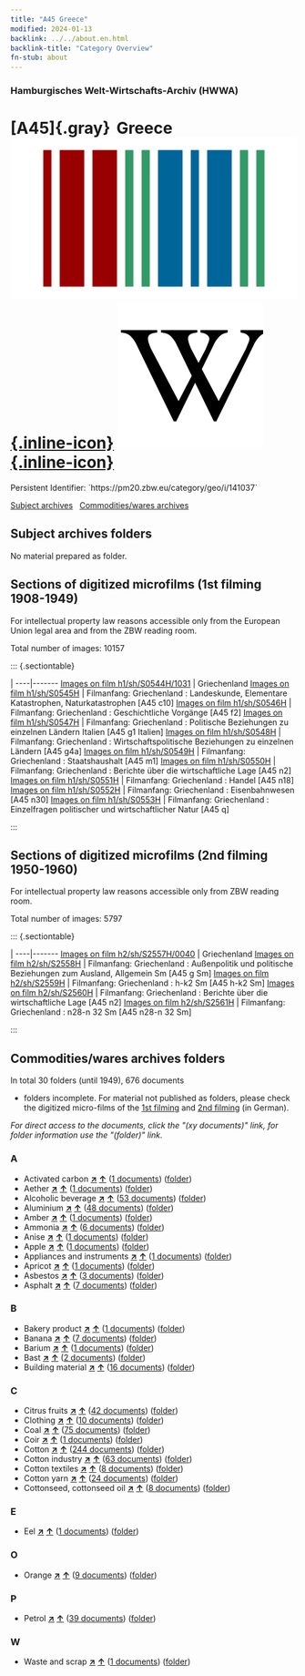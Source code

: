 ```yaml
---
title: "A45 Greece"
modified: 2024-01-13
backlink: ../../about.en.html
backlink-title: "Category Overview"
fn-stub: about
---
```


### Hamburgisches Welt-Wirtschafts-Archiv (HWWA)

# [A45]{.gray}&#8201; Greece &#160; [![Wikidata](/images/Wikidata-logo.svg "Wikidata"){.inline-icon}](http://www.wikidata.org/entity/Q41) [![Wikipedia](/images/Wikipedia-W.svg "Wikipedia"){.inline-icon}](https://en.wikipedia.org/wiki/Greece)

<div class="hint">Persistent Identifier: `https://pm20.zbw.eu/category/geo/i/141037`</div>





[Subject archives](#subject-archives-folders) &#160; [Commodities/wares archives](#commoditieswares-archives-folders)




## Subject archives folders








No material prepared as folder.



<a id="filmsections" />

## Sections of digitized microfilms (1st filming 1908-1949)

<p>For intellectual property law reasons accessible only from the European Union legal area and from the ZBW reading room.</p>



<p>Total number of images: 10157</p>




::: {.sectiontable}

 | 
----|-------
<a class="btn" href="https://pm20.zbw.eu/film/h1/sh/S0544H/1031" rel="nofollow">Images on film h1/sh/S0544H/1031</a> | Griechenland
<a class="btn" href="https://pm20.zbw.eu/film/h1/sh/S0545H" rel="nofollow">Images on film h1/sh/S0545H</a> | Filmanfang: Griechenland : Landeskunde, Elementare Katastrophen, Naturkatastrophen [A45 c10]
<a class="btn" href="https://pm20.zbw.eu/film/h1/sh/S0546H" rel="nofollow">Images on film h1/sh/S0546H</a> | Filmanfang: Griechenland : Geschichtliche Vorgänge [A45 f2]
<a class="btn" href="https://pm20.zbw.eu/film/h1/sh/S0547H" rel="nofollow">Images on film h1/sh/S0547H</a> | Filmanfang: Griechenland : Politische Beziehungen zu einzelnen Ländern Italien [A45 g1 Italien]
<a class="btn" href="https://pm20.zbw.eu/film/h1/sh/S0548H" rel="nofollow">Images on film h1/sh/S0548H</a> | Filmanfang: Griechenland : Wirtschaftspolitische Beziehungen zu einzelnen Ländern [A45 g4a]
<a class="btn" href="https://pm20.zbw.eu/film/h1/sh/S0549H" rel="nofollow">Images on film h1/sh/S0549H</a> | Filmanfang: Griechenland : Staatshaushalt [A45 m1]
<a class="btn" href="https://pm20.zbw.eu/film/h1/sh/S0550H" rel="nofollow">Images on film h1/sh/S0550H</a> | Filmanfang: Griechenland : Berichte über die wirtschaftliche Lage [A45 n2]
<a class="btn" href="https://pm20.zbw.eu/film/h1/sh/S0551H" rel="nofollow">Images on film h1/sh/S0551H</a> | Filmanfang: Griechenland : Handel [A45 n18]
<a class="btn" href="https://pm20.zbw.eu/film/h1/sh/S0552H" rel="nofollow">Images on film h1/sh/S0552H</a> | Filmanfang: Griechenland : Eisenbahnwesen [A45 n30]
<a class="btn" href="https://pm20.zbw.eu/film/h1/sh/S0553H" rel="nofollow">Images on film h1/sh/S0553H</a> | Filmanfang: Griechenland : Einzelfragen politischer und wirtschaftlicher Natur [A45 q]


:::




## Sections of digitized microfilms (2nd filming 1950-1960)

<p>For intellectual property law reasons accessible only from ZBW reading room.</p>



<p>Total number of images: 5797</p>




::: {.sectiontable}

 | 
----|-------
<a class="btn" href="https://pm20.zbw.eu/film/h2/sh/S2557H/0040" rel="nofollow">Images on film h2/sh/S2557H/0040</a> | Griechenland
<a class="btn" href="https://pm20.zbw.eu/film/h2/sh/S2558H" rel="nofollow">Images on film h2/sh/S2558H</a> | Filmanfang: Griechenland : Außenpolitik und politische Beziehungen zum Ausland, Allgemein Sm [A45 g Sm]
<a class="btn" href="https://pm20.zbw.eu/film/h2/sh/S2559H" rel="nofollow">Images on film h2/sh/S2559H</a> | Filmanfang: Griechenland : h-k2 Sm [A45 h-k2 Sm]
<a class="btn" href="https://pm20.zbw.eu/film/h2/sh/S2560H" rel="nofollow">Images on film h2/sh/S2560H</a> | Filmanfang: Griechenland : Berichte über die wirtschaftliche Lage [A45 n2]
<a class="btn" href="https://pm20.zbw.eu/film/h2/sh/S2561H" rel="nofollow">Images on film h2/sh/S2561H</a> | Filmanfang: Griechenland : n28-n 32 Sm [A45 n28-n 32 Sm]


:::














## Commodities/wares archives folders











In total 30 folders (until 1949), 676 documents
- folders incomplete.  For material not published as folders, please check the
digitized micro-films of the [1st filming](/film/h1_wa.de.html) and [2nd
filming](/film/h2_wa.de.html) (in German).

_For direct access to the documents, click the "(xy documents)" link, for folder information use the "(folder)" link._



### A

- Activated carbon [**&nearr;**](../../../ware/i/141952/about.en.html "Activated carbon (xXX all over the world)") [**&uarr;**](../../../ware/about.en.html#PID13-Rm01 "Ware category system") (<a href="https://pm20.zbw.eu/iiifview/folder/wa/141952,141037" title="about: Activated carbon  : Greece" target="_blank">1 documents</a>) ([folder](../../../../folder/wa/1419xx/141952/1410xx/141037/about.en.html))
- Aether [**&nearr;**](../../../ware/i/141945/about.en.html "Aether (xXX all over the world)") [**&uarr;**](../../../ware/about.en.html#PID13-Ko01 "Ware category system") (<a href="https://pm20.zbw.eu/iiifview/folder/wa/141945,141037" title="about: Aether : Greece" target="_blank">1 documents</a>) ([folder](../../../../folder/wa/1419xx/141945/1410xx/141037/about.en.html))
- Alcoholic beverage [**&nearr;**](../../../ware/i/141966/about.en.html "Alcoholic beverage (xXX all over the world)") [**&uarr;**](../../../ware/about.en.html#PID20.02-Sp "Ware category system") (<a href="https://pm20.zbw.eu/iiifview/folder/wa/141966,141037" title="about: Alcoholic beverage : Greece" target="_blank">53 documents</a>) ([folder](../../../../folder/wa/1419xx/141966/1410xx/141037/about.en.html))
- Aluminium [**&nearr;**](../../../ware/i/141969/about.en.html "Aluminium (xXX all over the world)") [**&uarr;**](../../../ware/about.en.html#PID07.01-Lm01 "Ware category system") (<a href="https://pm20.zbw.eu/iiifview/folder/wa/141969,141037" title="about: Aluminium : Greece" target="_blank">48 documents</a>) ([folder](../../../../folder/wa/1419xx/141969/1410xx/141037/about.en.html))
- Amber [**&nearr;**](../../../ware/i/142111/about.en.html "Amber (xXX all over the world)") [**&uarr;**](../../../ware/about.en.html#PID04-Sc01 "Ware category system") (<a href="https://pm20.zbw.eu/iiifview/folder/wa/142111,141037" title="about: Amber : Greece" target="_blank">1 documents</a>) ([folder](../../../../folder/wa/1421xx/142111/1410xx/141037/about.en.html))
- Ammonia [**&nearr;**](../../../ware/i/165930/about.en.html "Ammonia (xXX all over the world)") [**&uarr;**](../../../ware/about.en.html#PID13-Du01 "Ware category system") (<a href="https://pm20.zbw.eu/iiifview/folder/wa/165930,141037" title="about: Ammonia : Greece" target="_blank">6 documents</a>) ([folder](../../../../folder/wa/1659xx/165930/1410xx/141037/about.en.html))
- Anise [**&nearr;**](../../../ware/i/141976/about.en.html "Anise (xXX all over the world)") [**&uarr;**](../../../ware/about.en.html#PID20-Gw01 "Ware category system") (<a href="https://pm20.zbw.eu/iiifview/folder/wa/141976,141037" title="about: Anise : Greece" target="_blank">1 documents</a>) ([folder](../../../../folder/wa/1419xx/141976/1410xx/141037/about.en.html))
- Apple [**&nearr;**](../../../ware/i/141980/about.en.html "Apple (xXX all over the world)") [**&uarr;**](../../../ware/about.en.html#PLW04-Ob01 "Ware category system") (<a href="https://pm20.zbw.eu/iiifview/folder/wa/141980,141037" title="about: Apple : Greece" target="_blank">1 documents</a>) ([folder](../../../../folder/wa/1419xx/141980/1410xx/141037/about.en.html))
- Appliances and instruments [**&nearr;**](../../../ware/i/141985/about.en.html "Appliances and instruments (xXX all over the world)") [**&uarr;**](../../../ware/about.en.html#PID08-Ap "Ware category system") (<a href="https://pm20.zbw.eu/iiifview/folder/wa/141985,141037" title="about: Appliances and instruments : Greece" target="_blank">1 documents</a>) ([folder](../../../../folder/wa/1419xx/141985/1410xx/141037/about.en.html))
- Apricot [**&nearr;**](../../../ware/i/142001/about.en.html "Apricot (xXX all over the world)") [**&uarr;**](../../../ware/about.en.html#PLW04-Zs02 "Ware category system") (<a href="https://pm20.zbw.eu/iiifview/folder/wa/142001,141037" title="about: Apricot : Greece" target="_blank">1 documents</a>) ([folder](../../../../folder/wa/1420xx/142001/1410xx/141037/about.en.html))
- Asbestos [**&nearr;**](../../../ware/i/142014/about.en.html "Asbestos (xXX all over the world)") [**&uarr;**](../../../ware/about.en.html#PID23-As "Ware category system") (<a href="https://pm20.zbw.eu/iiifview/folder/wa/142014,141037" title="about: Asbestos : Greece" target="_blank">3 documents</a>) ([folder](../../../../folder/wa/1420xx/142014/1410xx/141037/about.en.html))
- Asphalt [**&nearr;**](../../../ware/i/142016/about.en.html "Asphalt (xXX all over the world)") [**&uarr;**](../../../ware/about.en.html#PID22-Bd01 "Ware category system") (<a href="https://pm20.zbw.eu/iiifview/folder/wa/142016,141037" title="about: Asphalt : Greece" target="_blank">7 documents</a>) ([folder](../../../../folder/wa/1420xx/142016/1410xx/141037/about.en.html))

### B

- Bakery product [**&nearr;**](../../../ware/i/142026/about.en.html "Bakery product (xXX all over the world)") [**&uarr;**](../../../ware/about.en.html#PID20-Ba "Ware category system") (<a href="https://pm20.zbw.eu/iiifview/folder/wa/142026,141037" title="about: Bakery product : Greece" target="_blank">1 documents</a>) ([folder](../../../../folder/wa/1420xx/142026/1410xx/141037/about.en.html))
- Banana [**&nearr;**](../../../ware/i/142038/about.en.html "Banana (xXX all over the world)") [**&uarr;**](../../../ware/about.en.html#PLW04-Bn "Ware category system") (<a href="https://pm20.zbw.eu/iiifview/folder/wa/142038,141037" title="about: Banana : Greece" target="_blank">7 documents</a>) ([folder](../../../../folder/wa/1420xx/142038/1410xx/141037/about.en.html))
- Barium [**&nearr;**](../../../ware/i/142042/about.en.html "Barium (xXX all over the world)") [**&uarr;**](../../../ware/about.en.html#PID07.01-Lm02 "Ware category system") (<a href="https://pm20.zbw.eu/iiifview/folder/wa/142042,141037" title="about: Barium : Greece" target="_blank">1 documents</a>) ([folder](../../../../folder/wa/1420xx/142042/1410xx/141037/about.en.html))
- Bast [**&nearr;**](../../../ware/i/142048/about.en.html "Bast (xXX all over the world)") [**&uarr;**](../../../ware/about.en.html#PID19-Nf01 "Ware category system") (<a href="https://pm20.zbw.eu/iiifview/folder/wa/142048,141037" title="about: Bast : Greece" target="_blank">2 documents</a>) ([folder](../../../../folder/wa/1420xx/142048/1410xx/141037/about.en.html))
- Building material [**&nearr;**](../../../ware/i/142086/about.en.html "Building material (xXX all over the world)") [**&uarr;**](../../../ware/about.en.html#PID22-Bs "Ware category system") (<a href="https://pm20.zbw.eu/iiifview/folder/wa/142086,141037" title="about: Building material : Greece" target="_blank">16 documents</a>) ([folder](../../../../folder/wa/1420xx/142086/1410xx/141037/about.en.html))

### C

- Citrus fruits [**&nearr;**](../../../ware/i/141948/about.en.html "Citrus fruits (xXX all over the world)") [**&uarr;**](../../../ware/about.en.html#PLW04-Zs "Ware category system") (<a href="https://pm20.zbw.eu/iiifview/folder/wa/141948,141037" title="about: Citrus fruits : Greece" target="_blank">42 documents</a>) ([folder](../../../../folder/wa/1419xx/141948/1410xx/141037/about.en.html))
- Clothing [**&nearr;**](../../../ware/i/142106/about.en.html "Clothing (xXX all over the world)") [**&uarr;**](../../../ware/about.en.html#PID19-Bk "Ware category system") (<a href="https://pm20.zbw.eu/iiifview/folder/wa/142106,141037" title="about: Clothing : Greece" target="_blank">10 documents</a>) ([folder](../../../../folder/wa/1421xx/142106/1410xx/141037/about.en.html))
- Coal [**&nearr;**](../../../ware/i/143120/about.en.html "Coal (xXX all over the world)") [**&uarr;**](../../../ware/about.en.html#PRB02.01 "Ware category system") (<a href="https://pm20.zbw.eu/iiifview/folder/wa/143120,141037" title="about: Coal : Greece" target="_blank">75 documents</a>) ([folder](../../../../folder/wa/1431xx/143120/1410xx/141037/about.en.html))
- Coir [**&nearr;**](../../../ware/i/143125/about.en.html "Coir (xXX all over the world)") [**&uarr;**](../../../ware/about.en.html#PID19-Nf11 "Ware category system") (<a href="https://pm20.zbw.eu/iiifview/folder/wa/143125,141037" title="about: Coir : Greece" target="_blank">1 documents</a>) ([folder](../../../../folder/wa/1431xx/143125/1410xx/141037/about.en.html))
- Cotton [**&nearr;**](../../../ware/i/142089/about.en.html "Cotton (xXX all over the world)") [**&uarr;**](../../../ware/about.en.html#PLW04-Bw "Ware category system") (<a href="https://pm20.zbw.eu/iiifview/folder/wa/142089,141037" title="about: Cotton : Greece" target="_blank">244 documents</a>) ([folder](../../../../folder/wa/1420xx/142089/1410xx/141037/about.en.html))
- Cotton industry [**&nearr;**](../../../ware/i/142091/about.en.html "Cotton industry (xXX all over the world)") [**&uarr;**](../../../ware/about.en.html#PID19-Bw01 "Ware category system") (<a href="https://pm20.zbw.eu/iiifview/folder/wa/142091,141037" title="about: Cotton industry : Greece" target="_blank">63 documents</a>) ([folder](../../../../folder/wa/1420xx/142091/1410xx/141037/about.en.html))
- Cotton textiles [**&nearr;**](../../../ware/i/154932/about.en.html "Cotton textiles (xXX all over the world)") [**&uarr;**](../../../ware/about.en.html#PID19-Bw02 "Ware category system") (<a href="https://pm20.zbw.eu/iiifview/folder/wa/154932,141037" title="about: Cotton textiles : Greece" target="_blank">8 documents</a>) ([folder](../../../../folder/wa/1549xx/154932/1410xx/141037/about.en.html))
- Cotton yarn [**&nearr;**](../../../ware/i/196460/about.en.html "Cotton yarn (xXX all over the world)") [**&uarr;**](../../../ware/about.en.html#PID19-Nf02 "Ware category system") (<a href="https://pm20.zbw.eu/iiifview/folder/wa/196460,141037" title="about: Cotton yarn : Greece" target="_blank">24 documents</a>) ([folder](../../../../folder/wa/1964xx/196460/1410xx/141037/about.en.html))
- Cottonseed, cottonseed oil [**&nearr;**](../../../ware/i/142093/about.en.html "Cottonseed, cottonseed oil (xXX all over the world)") [**&uarr;**](../../../ware/about.en.html#PID20-Oe01 "Ware category system") (<a href="https://pm20.zbw.eu/iiifview/folder/wa/142093,141037" title="about: Cottonseed, cottonseed oil : Greece" target="_blank">8 documents</a>) ([folder](../../../../folder/wa/1420xx/142093/1410xx/141037/about.en.html))

### E

- Eel [**&nearr;**](../../../ware/i/141941/about.en.html "Eel (xXX all over the world)") [**&uarr;**](../../../ware/about.en.html#PLW07-Mt01 "Ware category system") (<a href="https://pm20.zbw.eu/iiifview/folder/wa/141941,141037" title="about: Eel : Greece" target="_blank">1 documents</a>) ([folder](../../../../folder/wa/1419xx/141941/1410xx/141037/about.en.html))

### O

- Orange [**&nearr;**](../../../ware/i/141981/about.en.html "Orange (xXX all over the world)") [**&uarr;**](../../../ware/about.en.html#PLW04-Zs01 "Ware category system") (<a href="https://pm20.zbw.eu/iiifview/folder/wa/141981,141037" title="about: Orange : Greece" target="_blank">9 documents</a>) ([folder](../../../../folder/wa/1419xx/141981/1410xx/141037/about.en.html))

### P

- Petrol [**&nearr;**](../../../ware/i/142108/about.en.html "Petrol (xXX all over the world)") [**&uarr;**](../../../ware/about.en.html#PID13.02-Ks02 "Ware category system") (<a href="https://pm20.zbw.eu/iiifview/folder/wa/142108,141037" title="about: Petrol : Greece" target="_blank">39 documents</a>) ([folder](../../../../folder/wa/1421xx/142108/1410xx/141037/about.en.html))

### W

- Waste and scrap [**&nearr;**](../../../ware/i/141942/about.en.html "Waste and scrap (xXX all over the world)") [**&uarr;**](../../../ware/about.en.html#PRB01-01 "Ware category system") (<a href="https://pm20.zbw.eu/iiifview/folder/wa/141942,141037" title="about: Waste and scrap : Greece" target="_blank">1 documents</a>) ([folder](../../../../folder/wa/1419xx/141942/1410xx/141037/about.en.html))




